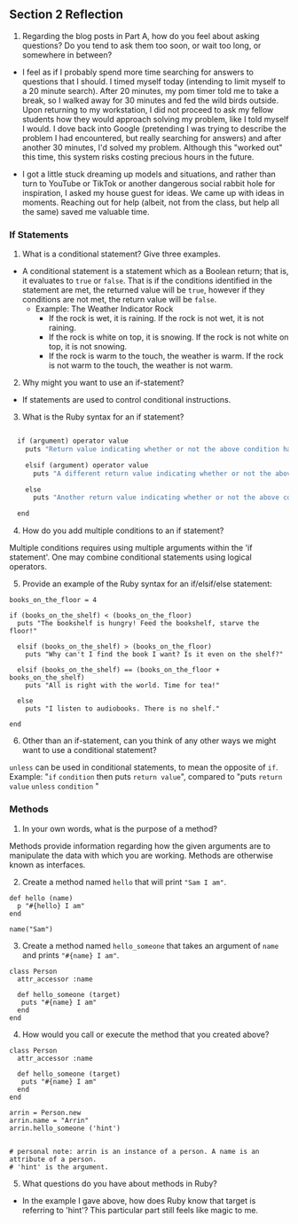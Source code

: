 ## Section 2 Reflection

1. Regarding the blog posts in Part A, how do you feel about asking questions? Do you tend to ask them too soon, or wait too long, or somewhere in between?

* I feel as if I probably spend more time searching for answers to questions that I should. I timed myself today (intending to limit myself to a 20 minute search). After 20 minutes, my pom timer told me to take a break, so I walked away for 30 minutes and fed the wild birds outside. Upon returning to my workstation, I did not proceed to ask my fellow students how they would approach solving my problem, like I told myself I would. I dove back into Google (pretending I was trying to describe the problem I had encountered, but really searching for answers) and after another 30 minutes, I'd solved my problem. Although this "worked out" this time, this system risks costing precious hours in the future.

* I got a little stuck dreaming up models and situations, and rather than turn to YouTube or TikTok or another dangerous social rabbit hole for inspiration, I asked my house guest for ideas. We came up with ideas in moments. Reaching out for help (albeit, not from the class, but help all the same) saved me valuable time.

### If Statements

1. What is a conditional statement? Give three examples.

* A conditional statement is a statement which as a Boolean return; that is, it evaluates to `true` or `false`. That is if the conditions identified in the statement are met, the returned value will be `true`, however if they conditions are not met, the return value will be `false`.
  * Example: The Weather Indicator Rock
    * If the rock is wet, it is raining. If the rock is not wet, it is not raining.
    * If the rock is white on top, it is snowing. If the rock is not white on top, it is not snowing.
    * If the rock is warm to the touch, the weather is warm. If the rock is not warm to the touch, the weather is not warm.

2. Why might you want to use an if-statement?

 * If statements are used to control conditional instructions.

3. What is the Ruby syntax for an if statement?

```def method(argument)

  if (argument) operator value
    puts "Return value indicating whether or not the above condition has been met, and what that means within the model."

    elsif (argument) operator value
      puts "A different return value indicating whether or not the above condition has been met, and what that means within the model."

    else
      puts "Another return value indicating whether or not the above condition has been met, and what that means within the model."

  end
```

4. How do you add multiple conditions to an if statement?

Multiple conditions requires using multiple arguments within the 'if statement'. One may combine conditional statements using logical operators.

5. Provide an example of the Ruby syntax for an if/elsif/else statement:

```books_on_the_shelf = 18
books_on_the_floor = 4

if (books_on_the_shelf) < (books_on_the_floor)
  puts "The bookshelf is hungry! Feed the bookshelf, starve the floor!"

  elsif (books_on_the_shelf) > (books_on_the_floor)
    puts "Why can't I find the book I want? Is it even on the shelf?"

  elsif (books_on_the_shelf) == (books_on_the_floor + books_on_the_shelf)
    puts "All is right with the world. Time for tea!"

  else
    puts "I listen to audiobooks. There is no shelf."

end
```

6. Other than an if-statement, can you think of any other ways we might want to use a conditional statement?

`unless` can be used in conditional statements, to mean the opposite of `if`.
Example: "`if` `condition` then puts `return value`", compared to "puts `return value` `unless` `condition` "


### Methods

1. In your own words, what is the purpose of a method?

Methods provide information regarding how the given arguments are to manipulate the data with which you are working. Methods are otherwise known as interfaces.

2. Create a method named `hello` that will print `"Sam I am"`.
```
def hello (name)
  p "#{hello} I am"
end

name("Sam")
```

3. Create a method named `hello_someone` that takes an argument of `name` and prints `"#{name} I am"`.

```
class Person
  attr_accessor :name

  def hello_someone (target)
   puts "#{name} I am"
  end
end
```

4. How would you call or execute the method that you created above?

```
class Person
  attr_accessor :name

  def hello_someone (target)
   puts "#{name} I am"
  end
end

arrin = Person.new
arrin.name = "Arrin"
arrin.hello_someone ('hint')


# personal note: arrin is an instance of a person. A name is an attribute of a person.
# 'hint' is the argument.
```
5. What questions do you have about methods in Ruby?

* In the example I gave above, how does Ruby know that target is referring to 'hint'?
This particular part still feels like magic to me.
